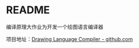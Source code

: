 # README

编译原理大作业为开发一个绘图语言编译器

项目地址：[Drawing Language Compiler - github.com](https://github.com/abecedarian007/xdu_compiling_DrawingLanguageCompiler)